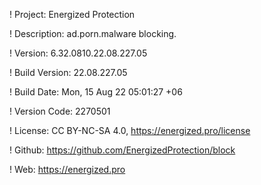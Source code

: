 ! Project: Energized Protection

! Description: ad.porn.malware blocking.

! Version: 6.32.0810.22.08.227.05

! Build Version: 22.08.227.05

! Build Date: Mon, 15 Aug 22 05:01:27 +06

! Version Code: 2270501

! License: CC BY-NC-SA 4.0, https://energized.pro/license

! Github: https://github.com/EnergizedProtection/block

! Web: https://energized.pro
